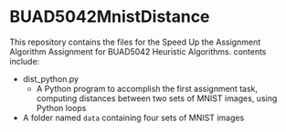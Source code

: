 # BUAD5042MnistDistance

This repository contains the files for the Speed Up the Assignment Algorithm Assignment for BUAD5042 Heuristic Algorithms.  contents include:

- dist_python.py
  - A Python program to accomplish the first assignment task, computing distances between two sets of MNIST images, using Python loops
- A folder named `data` containing four sets of MNIST images
